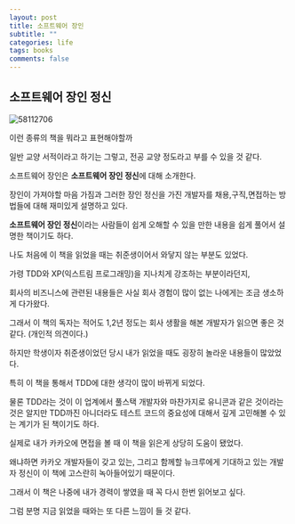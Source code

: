 ```yaml
---
layout: post
title: 소프트웨어 장인
subtitle: ""
categories: life
tags: books
comments: false
---
```


## 소프트웨어 장인 정신

![58112706](https://user-images.githubusercontent.com/43809168/84595865-4b9a8780-ae95-11ea-8334-e897a5ed70ea.jpg)

이런 종류의 책을 뭐라고 표현해야할까

일반 교양 서적이라고 하기는 그렇고, 전공 교양 정도라고 부를 수 있을 것 같다.

소프트웨어 장인은 **소프트웨어 장인 정신**에 대해 소개한다.

장인이 가져야할 마음 가짐과 그러한 장인 정신을 가진 개발자를 채용,구직,면접하는 방법들에 대해 재미있게 설명하고 있다.

**소프트웨어 장인 정신**이라는 사람들이 쉽게 오해할 수 있을 만한 내용을 쉽게 풀어서 설명한 책이기도 하다.

나도 처음에 이 책을 읽었을 때는 취준생이어서 와닿지 않는 부분도 있었다.

가령 TDD와 XP(익스트림 프로그래밍)을 지나치게 강조하는 부분이라던지, 

회사의 비즈니스에 관련된 내용들은 사실 회사 경험이 많이 없는 나에게는 조금 생소하게 다가왔다.

그래서 이 책의 독자는 적어도 1,2년 정도는 회사 생활을 해본 개발자가 읽으면 좋은 것 같다. (개인적 의견이다.)

하지만 학생이자 취준생이었던 당시 내가 읽었을 때도 굉장히 놀라운 내용들이 많았었다.

특히 이 책을 통해서 TDD에 대한 생각이 많이 바뀌게 되었다.

물론 TDD라는 것이 이 업계에서 풀스택 개발자와 마찬가지로 유니콘과 같은 것이라는 것은 알지만 TDD까진 아니더라도 테스트 코드의 중요성에 대해서 깊게 고민해볼 수 있는 계기가 된 책이기도 하다.

실제로 내가 카카오에 면접을 볼 때 이 책을 읽은게 상당히 도움이 됐었다.

왜냐하면 카카오 개발자들이 갖고 있는, 그리고 함께할 뉴크루에게 기대하고 있는 개발자 정신이 이 책에 고스란히 녹아들어있기 때문이다.

그래서 이 책은 나중에 내가 경력이 쌓였을 때 꼭 다시 한번 읽어보고 싶다.

그럼 분명 지금 읽었을 때와는 또 다른 느낌이 들 것 같다.